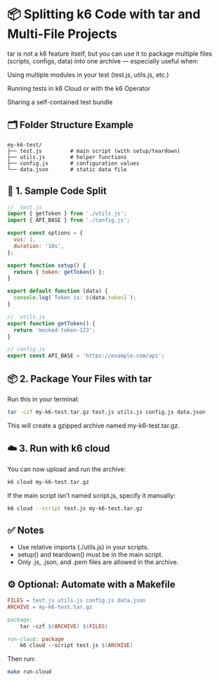 # 📦 Splitting k6 Code with tar and Multi-File Projects
tar is not a k6 feature itself, but you can use it to package multiple files (scripts, configs, data) into one archive — especially useful when:

Using multiple modules in your test (test.js, utils.js, etc.)

Running tests in k6 Cloud or with the k6 Operator

Sharing a self-contained test bundle

## 🗂 Folder Structure Example
```arduino
my-k6-test/
├── test.js         # main script (with setup/teardown)
├── utils.js        # helper functions
├── config.js       # configuration values
└── data.json       # static data file
```
## 🧵 1. Sample Code Split
```javascript
//  test.js
import { getToken } from './utils.js';
import { API_BASE } from './config.js';

export const options = {
  vus: 1,
  duration: '10s',
};

export function setup() {
  return { token: getToken() };
}

export default function (data) {
  console.log(`Token is: ${data.token}`);
}
```

```javascript
//  utils.js
export function getToken() {
  return 'mocked-token-123';
}
```
```javascript
// config.js
export const API_BASE = 'https://example.com/api';
```


## 📦 2. Package Your Files with tar
Run this in your terminal:

```bash
tar -czf my-k6-test.tar.gz test.js utils.js config.js data.json
```

This will create a gzipped archive named my-k6-test.tar.gz.

## ☁️ 3. Run with k6 cloud
You can now upload and run the archive:

```bash
k6 cloud my-k6-test.tar.gz
```
If the main script isn’t named script.js, specify it manually:

```bash
k6 cloud --script test.js my-k6-test.tar.gz
```

## ✅ Notes
- Use relative imports (./utils.js) in your scripts.
- setup() and teardown() must be in the main script.
- Only .js, .json, and .pem files are allowed in the archive.

## ⚙️ Optional: Automate with a Makefile
```makefile
FILES = test.js utils.js config.js data.json
ARCHIVE = my-k6-test.tar.gz

package:
	tar -czf $(ARCHIVE) $(FILES)

run-cloud: package
	k6 cloud --script test.js $(ARCHIVE)
```

Then run:

```bash
make run-cloud
```
